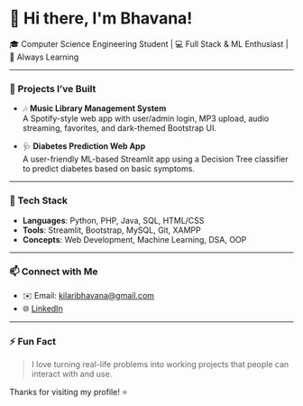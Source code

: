 # 👋 Hi there, I'm Bhavana!

🎓 Computer Science Engineering Student | 💻 Full Stack & ML Enthusiast | 🌱 Always Learning

---

### 💼 Projects I’ve Built
- 🎶 **Music Library Management System**  
  A Spotify-style web app with user/admin login, MP3 upload, audio streaming, favorites, and dark-themed Bootstrap UI.

- 🩺 **Diabetes Prediction Web App**  
  A user-friendly ML-based Streamlit app using a Decision Tree classifier to predict diabetes based on basic symptoms.

---

### 🔧 Tech Stack
- **Languages**: Python, PHP, Java, SQL, HTML/CSS
- **Tools**: Streamlit, Bootstrap, MySQL, Git, XAMPP
- **Concepts**: Web Development, Machine Learning, DSA, OOP

---

### 📫 Connect with Me
- ✉️ Email: kilaribhavana@gmail.com  
- 🌐 [LinkedIn](https://www.linkedin.com/in/bhavana-kilari)

---

### ⚡ Fun Fact
> I love turning real-life problems into working projects that people can interact with and use.

Thanks for visiting my profile! ⭐
